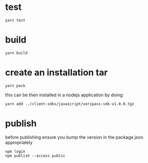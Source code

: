 # test

    yarn test

# build

    yarn build

# create an installation tar

    yarn pack

this can be then installed in a nodejs application by doing:

    yarn add ../client-sdks/javascript/veripass-sdk-v1.0.0.tgz

# publish

before publishing ensure you bump the version in the package.json appropriately

    npm login
    npm publish --access public